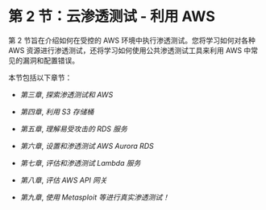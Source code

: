 # 第 2 节：云渗透测试 - 利用 AWS

第 2 节旨在介绍如何在受控的 AWS 环境中执行渗透测试。您将学习如何对各种 AWS 资源进行渗透测试，还将学习如何使用公共渗透测试工具来利用 AWS 中常见的漏洞和配置错误。

本节包括以下章节：

+   *第三章*, *探索渗透测试和 AWS*

+   *第四章*, *利用 S3 存储桶*

+   *第五章*, *理解易受攻击的 RDS 服务*

+   *第六章*, *设置和渗透测试 AWS Aurora RDS*

+   *第七章*, *评估和渗透测试 Lambda 服务*

+   *第八章*, *评估 AWS API 网关*

+   *第九章*, *使用 Metasploit 等进行真实渗透测试！*
